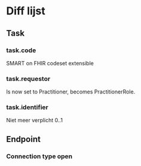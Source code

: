 # Diff lijst

## Task
###  task.code
SMART on FHIR codeset
extensible
### task.requestor
Is now set to Practitioner, becomes PractitionerRole.
### task.identifier
Niet meer verplicht 0..1


## Endpoint
### Connection type open

